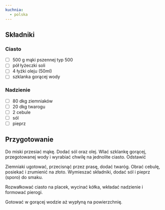 ```yaml
---
kuchnia:
  - polska
---
```

## Składniki

### Ciasto

- [ ] 500 g mąki pszennej typ 500
- [ ] pół łyżeczki soli
- [ ] 4 łyżki oleju (50ml)
- [ ] szklanka gorącej wody

### Nadzienie

- [ ] 80 dkg ziemniaków
- [ ] 20 dkg twarogu
- [ ] 2 cebule
- [ ] sól
- [ ] pieprz

## Przygotowanie

Do miski przesiać mąkę. Dodać sól oraz olej. Wlać szklankę gorącej, przegotowanej wody i wyrabiać chwilę na jednolite ciasto. Odstawić

Ziemniaki ugotować, przecisnąć przez prasę, dodać twaróg. Obrać cebulę, posiekać i zrumienić na złoto.
Wymieszać składniki, dodać sól i pieprz (sporo) do smaku.

Rozwałkować ciasto na placek, wycinać kółka, wkładać nadzienie i formować pierogi.

Gotować w gorącej wodzie aż wypłyną na powierzchnię.